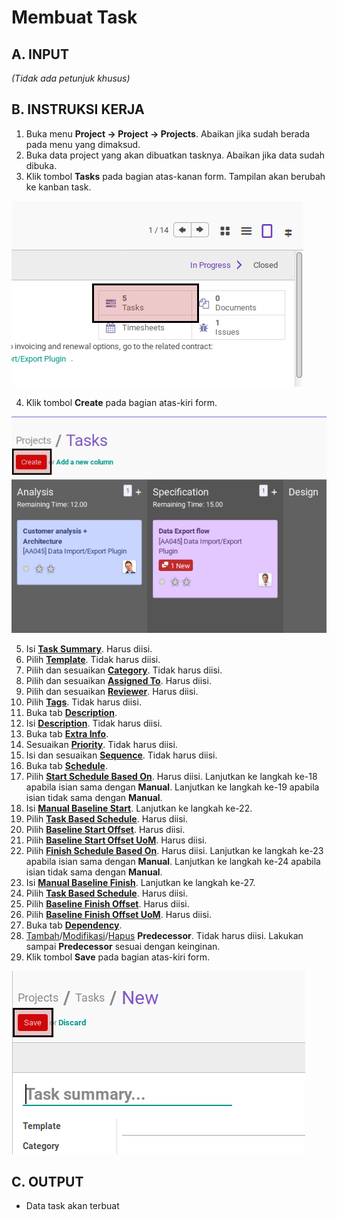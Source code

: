 # Membuat Task

## A. INPUT

*(Tidak ada petunjuk khusus)*

## B. INSTRUKSI KERJA

1. Buka menu **Project -> Project -> Projects**. Abaikan jika sudah berada pada menu yang dimaksud.
2. Buka data project yang akan dibuatkan tasknya. Abaikan jika data sudah dibuka.
3. Klik tombol **Tasks** pada bagian atas-kanan form. Tampilan akan berubah ke kanban task.

![](../../img/task/tombol-task-project.png)

4. Klik tombol **Create** pada bagian atas-kiri form.

![](../../img/task/tombol-create.png)

5. Isi [**Task Summary**](./penjelasan.md#field-name). Harus diisi.
6. Pilih [**Template**](./penjelasan.md#field-template). Tidak harus diisi.
7. Pilih dan sesuaikan [**Category**](./penjelasan.md#field-category). Tidak harus diisi.
8. Pilih dan sesuaikan [**Assigned To**](./penjelasan.md#field-assigned-to). Harus diisi.
9. Pilih dan sesuaikan [**Reviewer**](./penjelasan.md#field-reviewer). Harus diisi.
10. Pilih [**Tags**](./penjelasan.md#field-tags). Tidak harus diisi.
11. Buka tab [**Description**](./penjelasan.md#tab-description).
12. Isi [**Description**](./penjelasan.md#field-description). Tidak harus diisi.
13. Buka tab [**Extra Info**](./penjelasan.md#tab-extra-info).
14. Sesuaikan [**Priority**](./penjelasan.md#field-priority). Tidak harus diisi.
15. Isi dan sesuaikan [**Sequence**](./penjelasan.md#field-sequence). Tidak harus diisi.
16. Buka tab [**Schedule**](./penjelasan.md#tab-schedule).
17. Pilih [**Start Schedule Based On**](./penjelasan.md#field-start-schedule-based-on). Harus diisi. Lanjutkan ke langkah ke-18 apabila isian sama dengan **Manual**. Lanjutkan ke langkah ke-19 apabila isian tidak sama dengan **Manual**.
18. Isi [**Manual Baseline Start**](./penjelasan.md#field-manual-baseline-start). Lanjutkan ke langkah ke-22.
19. Pilih [**Task Based Schedule**](./penjelasan.md#field-task-based-schedule). Harus diisi.
20. Pilih [**Baseline Start Offset**](./penjelasan.md#field-baseline-start-offset). Harus diisi.
21. Pilih [**Baseline Start Offset UoM**](./penjelasan.md#field-baseline-start-offset-uom). Harus diisi.
22. Pilih [**Finish Schedule Based On**](./penjelasan.md#field-finish-schedule-based-on). Harus diisi. Lanjutkan ke langkah ke-23 apabila isian sama dengan **Manual**. Lanjutkan ke langkah ke-24 apabila isian tidak sama dengan **Manual**.
23. Isi [**Manual Baseline Finish**](./penjelasan.md#field-manual-baseline-finish). Lanjutkan ke langkah ke-27.
24. Pilih [**Task Based Schedule**](./penjelasan.md#field-task-based-schedule). Harus diisi.
25. Pilih [**Baseline Finish Offset**](./penjelasan.md#field-baseline-finish-offset). Harus diisi.
26. Pilih [**Baseline Finish Offset UoM**](./penjelasan.md#field-baseline-finish-offset-uom). Harus diisi.
27. Buka tab [**Dependency**](./penjelasan.md#tab-dependencies).
28. <a name="l28">[Tambah](./menambahkan-predecessor.md)/[Modifikasi](./memodifikasi-predecessor.md)/[Hapus](./menghapus-predecessor.md)</a> **Predecessor**. Tidak harus diisi. Lakukan sampai **Predecessor** sesuai dengan keinginan.
30. Klik tombol **Save** pada bagian atas-kiri form.

![](../../img/task/tombol-save.png)

## C. OUTPUT

* Data task akan terbuat

